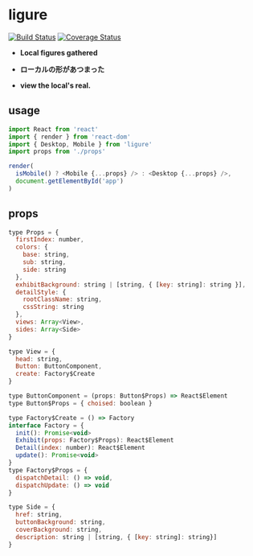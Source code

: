 # ligure

[![Build Status]()]() [![Coverage Status]()]()

* **Local figures gathered**

* **ローカルの形があつまった**

* **view the local's real.**

## usage

```js
import React from 'react'
import { render } from 'react-dom'
import { Desktop, Mobile } from 'ligure'
import props from './props'

render(
  isMobile() ? <Mobile {...props} /> : <Desktop {...props} />,
  document.getElementById('app')
)
```

## props

```js
type Props = {
  firstIndex: number,
  colors: {
    base: string,
    sub: string,
    side: string
  },
  exhibitBackground: string | [string, { [key: string]: string }],
  detailStyle: {
    rootClassName: string,
    cssString: string
  },
  views: Array<View>,
  sides: Array<Side>
}

type View = {
  head: string,
  Button: ButtonComponent,
  create: Factory$Create
}

type ButtonComponent = (props: Button$Props) => React$Element
type Button$Props = { choised: boolean }

type Factory$Create = () => Factory
interface Factory = {
  init(): Promise<void>
  Exhibit(props: Factory$Props): React$Element
  Detail(index: number): React$Element
  update(): Promise<void>
}
type Factory$Props = {
  dispatchDetail: () => void,
  dispatchUpdate: () => void
}

type Side = {
  href: string,
  buttonBackground: string,
  coverBackground: string,
  description: string | [string, { [key: string]: string}]
}
```

<!-- ## development flow -->

<!-- ## Installation
```shell
```
## Usage
```js
```
## API
## License
MIT (http://opensource.org/licenses/MIT) -->
